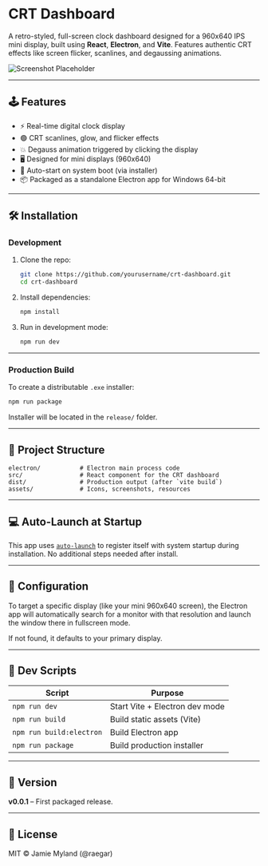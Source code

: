 # CRT Dashboard

A retro-styled, full-screen clock dashboard designed for a 960x640 IPS mini display, built using **React**, **Electron**, and **Vite**. Features authentic CRT effects like screen flicker, scanlines, and degaussing animations.

![Screenshot Placeholder](assets/screenshot.png) <!-- Replace with real screenshot path -->

---

## 🕹 Features

- ⚡ Real-time digital clock display
- 🟢 CRT scanlines, glow, and flicker effects
- 💥 Degauss animation triggered by clicking the display
- 🖥 Designed for mini displays (960x640)
- 💾 Auto-start on system boot (via installer)
- 📦 Packaged as a standalone Electron app for Windows 64-bit

---

## 🛠 Installation

### Development

1. Clone the repo:
   ```bash
   git clone https://github.com/yourusername/crt-dashboard.git
   cd crt-dashboard
   ```

2. Install dependencies:
   ```bash
   npm install
   ```

3. Run in development mode:
   ```bash
   npm run dev
   ```

---

### Production Build

To create a distributable `.exe` installer:

```bash
npm run package
```

Installer will be located in the `release/` folder.

---

## 📁 Project Structure

```
electron/           # Electron main process code
src/                # React component for the CRT dashboard
dist/               # Production output (after `vite build`)
assets/             # Icons, screenshots, resources
```

---

## 💻 Auto-Launch at Startup

This app uses [`auto-launch`](https://www.npmjs.com/package/auto-launch) to register itself with system startup during installation. No additional steps needed after install.

---

## 🔧 Configuration

To target a specific display (like your mini 960x640 screen), the Electron app will automatically search for a monitor with that resolution and launch the window there in fullscreen mode.

If not found, it defaults to your primary display.

---

## 🧪 Dev Scripts

| Script         | Purpose                         |
|----------------|---------------------------------|
| `npm run dev`  | Start Vite + Electron dev mode  |
| `npm run build`| Build static assets (Vite)      |
| `npm run build:electron` | Build Electron app     |
| `npm run package` | Build production installer   |

---

## 📝 Version

**v0.0.1** – First packaged release.

---

## 📄 License

MIT © Jamie Myland (@raegar)
